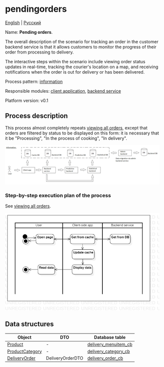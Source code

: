 # pendingorders

[English](pendingorders.md) | [Русский](pendingorders.ru.md)

Name: **Pending orders**.

The overall description of the scenario for tracking an order in the customer backend service is that it allows customers to monitor the progress of their order from processing to delivery. 

The interactive steps within the scenario include viewing order status updates in real-time, tracking the courier's location on a map, and receiving notifications when the order is out for delivery or has been delivered.

Process pattern: [information](../../processpatterns/information.md)

Responsible modules: [client application](../../frontend/customerclient.md), [backend service](../../backend/customerbackend.md)

Platform version: v0.1

## Process description

This process almost completely repeats [viewing all orders](../customer/orders.md), except that orders are filtered by status to be displayed on this form: it is necessary that it be "Processing", "In the process of cooking", "In delivery".

![information_overall](../../img/processpatterns/information_overall.png)

### Step-by-step execution plan of the process

See [viewing all orders](../customer/orders.md).

![customer.allorders](../../img/activitydiagrams/customer.allorders.png)

## Data structures

| Object | DTO | Database table |
| --- | ---- | --- |
| [Product](https://github.com/alexeysp11/workflow-lib/blob/main/src/Models/Business/Products/Product.cs) | - | [delivery_menuitem_cb](../../dbtables/customer/delivery_menuitem_cb.md) |
| [ProductCategory](https://github.com/alexeysp11/workflow-lib/blob/main/src/Models/Business/Products/ProductCategory.cs) | - | [delivery_category_cb](../../dbtables/customer/delivery_category_cb.md) |
| [DeliveryOrder](https://github.com/alexeysp11/workflow-lib/blob/main/src/Models/Business/BusinessDocuments/DeliveryOrder.cs) | DeliveryOrderDTO | [delivery_order_cb](../../dbtables/customer/delivery_order_cb.md) |
